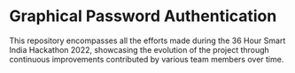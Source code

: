 # Graphical Password Authentication

This repository encompasses all the efforts made during the 36 Hour Smart India Hackathon 2022, showcasing the evolution of the project through continuous improvements contributed by various team members over time.
